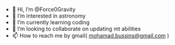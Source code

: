 - 👋 Hi, I’m @Force0Gravity
- 👀 I’m interested in astronomy
- 🌱 I’m currently learning coding
- 💞️ I’m looking to collaborate on updating mt abilities
- 📫 How to reach me by gmail( mohamad.bussins@gmail.com )

<!---
Force0Gravity/Force0Gravity is a ✨ special ✨ repository because its `README.md` (this file) appears on your GitHub profile.
You can click the Preview link to take a look at your changes.
--->
